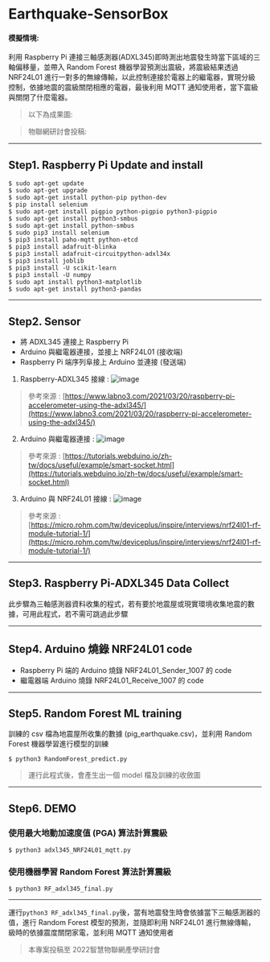 # Earthquake-SensorBox
#### 模擬情境:
利用 Raspberry Pi 連接三軸感測器(ADXL345)即時測出地震發生時當下區域的三軸偏移量，並帶入 Random Forest 機器學習預測出震級，將震級結果透過 NRF24L01 進行一對多的無線傳輸，以此控制連接於電器上的繼電器，實現分級控制，依據地震的震級關閉相應的電器，最後利用 MQTT 通知使用者，當下震級與關閉了什麼電器。
> 以下為成果圖:

> 物聯網研討會投稿:

***
## Step1. Raspberry Pi Update and install
```shell
$ sudo apt-get update 
$ sudo apt-get upgrade
$ sudo apt-get install python-pip python-dev
$ pip install selenium
$ sudo apt-get install pigpio python-pigpio python3-pigpio
$ sudo apt-get install python3-smbus
$ sudo apt-get install python-smbus
$ sudo pip3 install selenium
$ pip3 install paho-mqtt python-etcd
$ pip3 install adafruit-blinka
$ pip3 install adafruit-circuitpython-adxl34x
$ pip3 install joblib
$ pip3 install -U scikit-learn
$ pip3 install -U numpy
$ sudo apt install python3-matplotlib
$ sudo apt-get install python3-pandas
```
***
## Step2. Sensor 
* 將 ADXL345 連接上 Raspberry Pi
* Arduino 與繼電器連接，並接上 NRF24L01 (接收端)
* Raspberry Pi 端序列阜接上 Arduino 並連接 (發送端)  
1. Raspberry-ADXL345 接線 :
![image](https://github.com/ChuJacky0327/Earthake-SensorBox/blob/main/image/ADXL345.png)
> 參考來源 : [https://www.labno3.com/2021/03/20/raspberry-pi-accelerometer-using-the-adxl345/](https://www.labno3.com/2021/03/20/raspberry-pi-accelerometer-using-the-adxl345/)  
2. Arduino 與繼電器連接 :
![image](https://github.com/ChuJacky0327/Earthake-SensorBox/blob/main/image/%E7%B9%BC%E9%9B%BB%E5%99%A8%E6%8E%A5%E7%B7%9A.jpg)
> 參考來源 : [https://tutorials.webduino.io/zh-tw/docs/useful/example/smart-socket.html](https://tutorials.webduino.io/zh-tw/docs/useful/example/smart-socket.html)  
3. Arduino 與 NRF24L01 接線 :
![image](https://github.com/ChuJacky0327/Earthake-SensorBox/blob/main/image/NRF24L01%E6%8E%A5%E7%B7%9A.jpg)
> 參考來源 : [https://micro.rohm.com/tw/deviceplus/inspire/interviews/nrf24l01-rf-module-tutorial-1/](https://micro.rohm.com/tw/deviceplus/inspire/interviews/nrf24l01-rf-module-tutorial-1/)
***
## Step3. Raspberry Pi-ADXL345 Data Collect
此步驟為三軸感測器資料收集的程式，若有要於地震屋或現實環境收集地震的數據，可用此程式，若不需可跳過此步驟

***
## Step4. Arduino 燒錄 NRF24L01 code
* Raspberry Pi 端的 Arduino 燒錄 NRF24L01_Sender_1007 的 code
* 繼電器端 Arduino 燒錄 NRF24L01_Receive_1007 的 code
***
## Step5. Random Forest ML training
訓練的 csv 檔為地震屋所收集的數據 (pig_earthquake.csv)，並利用 Random Forest 機器學習進行模型的訓練
```shell
$ python3 RandomForest_predict.py
```
> 運行此程式後，會產生出一個 model 檔及訓練的收斂圖
***
## Step6. DEMO
### 使用最大地動加速度值 (PGA) 算法計算震級
```shell
$ python3 adxl345_NRF24L01_mqtt.py
```
### 使用機器學習 Random Forest 算法計算震級
```shell
$ python3 RF_adxl345_final.py 
```
***
運行```python3 RF_adxl345_final.py```後，當有地震發生時會依據當下三軸感測器的值，進行 Random Forest 模型的預測，並隨即利用 NRF24L01 進行無線傳輸，級時的依據震度關閉家電，並利用 MQTT 通知使用者

> 本專案投稿至 2022智慧物聯網產學研討會 
